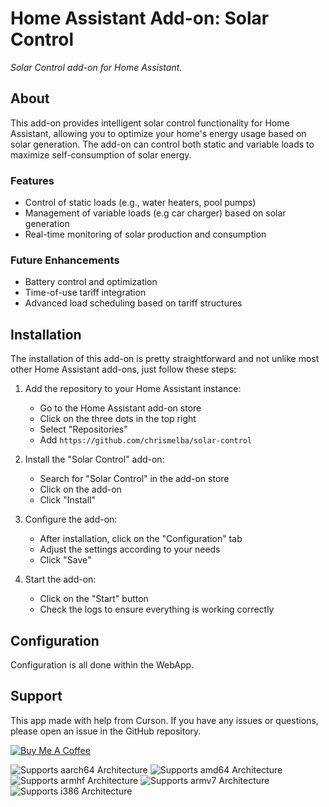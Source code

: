 # Home Assistant Add-on: Solar Control

_Solar Control add-on for Home Assistant._

## About

This add-on provides intelligent solar control functionality for Home Assistant, allowing you to optimize your home's energy usage based on solar generation. The add-on can control both static and variable loads to maximize self-consumption of solar energy.

### Features
- Control of static loads (e.g., water heaters, pool pumps)
- Management of variable loads (e.g car charger) based on solar generation
- Real-time monitoring of solar production and consumption

### Future Enhancements
- Battery control and optimization
- Time-of-use tariff integration
- Advanced load scheduling based on tariff structures

## Installation

The installation of this add-on is pretty straightforward and not unlike most other Home Assistant add-ons, just follow these steps:

1. Add the repository to your Home Assistant instance:
   - Go to the Home Assistant add-on store
   - Click on the three dots in the top right
   - Select "Repositories"
   - Add `https://github.com/chrismelba/solar-control`

2. Install the "Solar Control" add-on:
   - Search for "Solar Control" in the add-on store
   - Click on the add-on
   - Click "Install"

3. Configure the add-on:
   - After installation, click on the "Configuration" tab
   - Adjust the settings according to your needs
   - Click "Save"

4. Start the add-on:
   - Click on the "Start" button
   - Check the logs to ensure everything is working correctly

## Configuration

Configuration is all done within the WebApp. 

## Support

This app made with help from Curson. If you have any issues or questions, please open an issue in the GitHub repository.


[![Buy Me A Coffee](https://cdn.buymeacoffee.com/buttons/v2/default-yellow.png?w=150)](https://www.buymeacoffee.com/chrismelba)



![Supports aarch64 Architecture][aarch64-shield]
![Supports amd64 Architecture][amd64-shield]
![Supports armhf Architecture][armhf-shield]
![Supports armv7 Architecture][armv7-shield]
![Supports i386 Architecture][i386-shield]

[aarch64-shield]: https://img.shields.io/badge/aarch64-yes-green.svg
[amd64-shield]: https://img.shields.io/badge/amd64-yes-green.svg
[armhf-shield]: https://img.shields.io/badge/armhf-yes-green.svg
[armv7-shield]: https://img.shields.io/badge/armv7-yes-green.svg
[i386-shield]: https://img.shields.io/badge/i386-yes-green.svg
